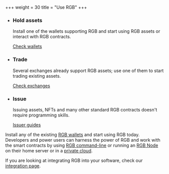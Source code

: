 +++
weight = 30
title = "Use RGB"
+++

* ### Hold assets

  Install one of the wallets supporting RGB and start using RGB assets or interact 
  with RGB contracts.

  <a href="/software#wallets" class="button button-secondary">Check wallets</a>

* ### Trade

  Several exchanges already support RGB assets; use one of them to start trading
  existing assets.

  <a href="/software#exchanges" class="button button-secondary">Check exchanges</a>

* ### Issue

  Issuing assets, NFTs and many other standard RGB contracts doesn't require 
  programming skills.

  <a href="/power-user/#issue" class="button button-secondary">Issuer guides</a>

<!--
* ### Earn

  Join one of the existing liquidity pools for DEXes and start
  earning money.

  <a href="/software#pools" class="button button-secondary">Check pools</a>
-->

Install any of the existing [RGB wallets] and start using RGB today.
Developers and power users can harness the power of RGB and work with the smart
contracts by using [RGB command-line] or running an [RGB Node] on their home 
server or in a [private cloud].

If you are looking at integrating RGB into your software, check our
[integration page][SDKs].

[RGB wallets]: /software#wallets
[RGB command-line]: /install#rgb
[RGB Node]:  /install#node
[SDKs]: /integrate
[private cloud]: https://mycitadel.io/cloud
